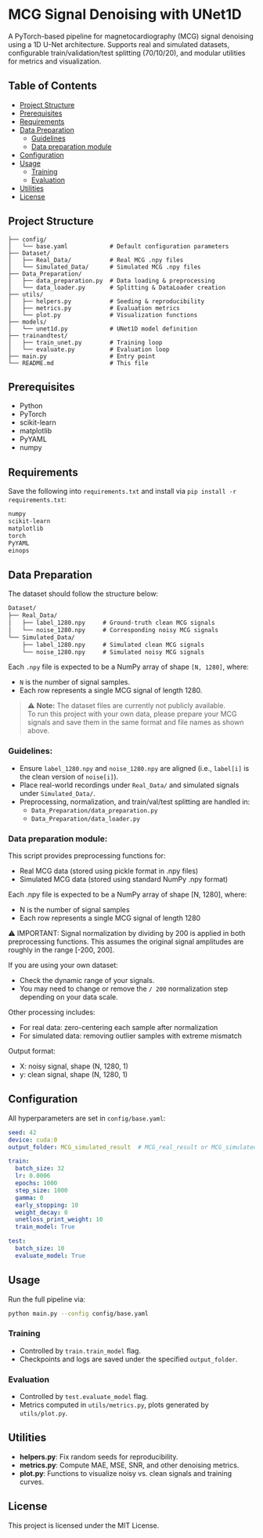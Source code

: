 # MCG Signal Denoising with UNet1D

A PyTorch-based pipeline for magnetocardiography (MCG) signal denoising using a 1D U-Net architecture. Supports real and simulated datasets, configurable train/validation/test splitting (70/10/20), and modular utilities for metrics and visualization.

## Table of Contents

* [Project Structure](#project-structure)
* [Prerequisites](#prerequisites)
* [Requirements](#Requirements)
* [Data Preparation](#data-preparation)
  * [Guidelines](#Guidelines)
  * [Data preparation module](#Data-preparation-module)
* [Configuration](#configuration)
* [Usage](#usage)
  * [Training](#training)
  * [Evaluation](#evaluation)
* [Utilities](#utilities)
* [License](#license)

## Project Structure

```text
├── config/
│   └── base.yaml            # Default configuration parameters
├── Dataset/
│   ├── Real_Data/           # Real MCG .npy files
│   └── Simulated_Data/      # Simulated MCG .npy files
├── Data_Preparation/
│   ├── data_preparation.py  # Data loading & preprocessing
│   └── data_loader.py       # Splitting & DataLoader creation
├── utils/
│   ├── helpers.py           # Seeding & reproducibility
│   ├── metrics.py           # Evaluation metrics
│   └── plot.py              # Visualization functions
├── models/
│   └── unet1d.py            # UNet1D model definition
├── trainandtest/
│   ├── train_unet.py        # Training loop
│   └── evaluate.py          # Evaluation loop
├── main.py                  # Entry point
└── README.md                # This file
```

## Prerequisites

* Python
* PyTorch
* scikit-learn
* matplotlib
* PyYAML
* numpy

## Requirements

Save the following into `requirements.txt` and install via `pip install -r requirements.txt`:

```txt
numpy
scikit-learn
matplotlib
torch
PyYAML
einops
```

## Data Preparation

The dataset should follow the structure below:

 ```txt
 Dataset/
 ├── Real_Data/
 │   ├── label_1280.npy     # Ground-truth clean MCG signals
 │   └── noise_1280.npy     # Corresponding noisy MCG signals
 └── Simulated_Data/
     ├── label_1280.npy     # Simulated clean MCG signals
     └── noise_1280.npy     # Simulated noisy MCG signals
```

Each `.npy` file is expected to be a NumPy array of shape `[N, 1280]`, where:
- `N` is the number of signal samples.
- Each row represents a single MCG signal of length 1280.

> ⚠️ **Note:** The dataset files are currently not publicly available.  
> To run this project with your own data, please prepare your MCG signals and save them in the same format and file names as shown above.

### Guidelines:
- Ensure `label_1280.npy` and `noise_1280.npy` are aligned (i.e., `label[i]` is the clean version of `noise[i]`).
- Place real-world recordings under `Real_Data/` and simulated signals under `Simulated_Data/`.
- Preprocessing, normalization, and train/val/test splitting are handled in:
  - `Data_Preparation/data_preparation.py`
  - `Data_Preparation/data_loader.py`

### Data preparation module:

This script provides preprocessing functions for:
- Real MCG data (stored using pickle format in .npy files)
- Simulated MCG data (stored using standard NumPy .npy format)

Each .npy file is expected to be a NumPy array of shape [N, 1280], where:
- N is the number of signal samples
- Each row represents a single MCG signal of length 1280

⚠️ IMPORTANT: Signal normalization by dividing by 200 is applied in both preprocessing functions.
This assumes the original signal amplitudes are roughly in the range [-200, 200].

If you are using your own dataset:
- Check the dynamic range of your signals.
- You may need to change or remove the `/ 200` normalization step depending on your data scale.

Other processing includes:
- For real data: zero-centering each sample after normalization
- For simulated data: removing outlier samples with extreme mismatch

Output format:
- X: noisy signal, shape (N, 1280, 1)
- y: clean signal, shape (N, 1280, 1)


## Configuration

All hyperparameters are set in `config/base.yaml`:

```yaml
seed: 42
device: cuda:0
output_folder: MCG_simulated_result  # MCG_real_result or MCG_simulated_result

train:
  batch_size: 32
  lr: 0.0006
  epochs: 1000
  step_size: 1000
  gamma: 0
  early_stopping: 10
  weight_decay: 0
  unetloss_print_weight: 10
  train_model: True

test:
  batch_size: 10
  evaluate_model: True
```

## Usage

Run the full pipeline via:

```bash
python main.py --config config/base.yaml
```

### Training

* Controlled by `train.train_model` flag.
* Checkpoints and logs are saved under the specified `output_folder`.

### Evaluation

* Controlled by `test.evaluate_model` flag.
* Metrics computed in `utils/metrics.py`, plots generated by `utils/plot.py`.

## Utilities

* **helpers.py**: Fix random seeds for reproducibility.
* **metrics.py**: Compute MAE, MSE, SNR, and other denoising metrics.
* **plot.py**: Functions to visualize noisy vs. clean signals and training curves.

## License

This project is licensed under the MIT License.
